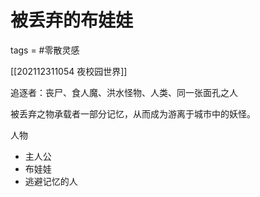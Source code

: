 # 被丢弃的布娃娃
tags = #零散灵感

[[202112311054 夜校园世界]]

追逐者：丧尸、食人魔、洪水怪物、人类、同一张面孔之人

被丢弃之物承载者一部分记忆，从而成为游离于城市中的妖怪。


人物
- 主人公
- 布娃娃
- 逃避记忆的人